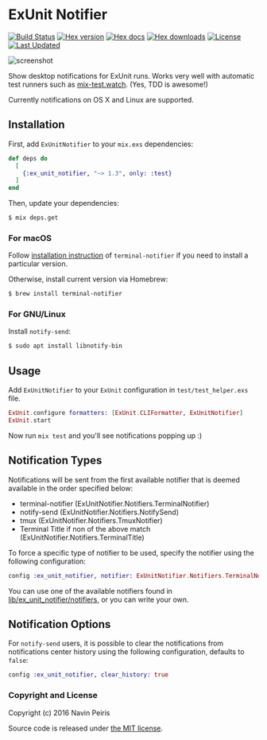 # ExUnit Notifier

[![Build Status](https://github.com/navinpeiris/ex_unit_notifier/workflows/CI/badge.svg)](https://github.com/navinpeiris/ex_unit_notifier/actions?query=workflow%3ACI)
[![Hex version](https://img.shields.io/hexpm/v/ex_unit_notifier.svg "Hex version")](https://hex.pm/packages/ex_unit_notifier)
[![Hex docs](https://img.shields.io/badge/hex-docs-lightgreen.svg)](https://hexdocs.pm/ex_unit_notifier/)
[![Hex downloads](https://img.shields.io/hexpm/dt/ex_unit_notifier.svg "Hex downloads")](https://hex.pm/packages/ex_unit_notifier)
[![License](http://img.shields.io/:license-mit-blue.svg)](http://doge.mit-license.org)
[![Last Updated](https://img.shields.io/github/last-commit/navinpeiris/ex_unit_notifier.svg)](https://github.com/navinpeiris/ex_unit_notifier/commits/master)

![screenshot](http://i.imgur.com/xywj5C1.png)

Show desktop notifications for ExUnit runs. Works very well with automatic test runners such as [mix-test.watch](https://github.com/lpil/mix-test.watch). (Yes, TDD is awesome!)

Currently notifications on OS X and Linux are supported.

## Installation

First, add `ExUnitNotifier` to your `mix.exs` dependencies:

```elixir
def deps do
  [
    {:ex_unit_notifier, "~> 1.3", only: :test}
  ]
end
```

Then, update your dependencies:

```bash
$ mix deps.get
```

### For macOS

Follow [installation instruction](https://github.com/julienXX/terminal-notifier) of `terminal-notifier` if you need to install a particular version.

Otherwise, install current version via Homebrew:

```bash
$ brew install terminal-notifier
```

### For GNU/Linux

Install `notify-send`:

```bash
$ sudo apt install libnotify-bin
```

## Usage

Add `ExUnitNotifier` to your `ExUnit` configuration in `test/test_helper.exs` file.

```elixir
ExUnit.configure formatters: [ExUnit.CLIFormatter, ExUnitNotifier]
ExUnit.start
```

Now run `mix test` and you'll see notifications popping up :)

## Notification Types

Notifications will be sent from the first available notifier that is deemed available in the order specified below:

- terminal-notifier (ExUnitNotifier.Notifiers.TerminalNotifier)
- notify-send (ExUnitNotifier.Notifiers.NotifySend)
- tmux (ExUnitNotifier.Notifiers.TmuxNotifier)
- Terminal Title if non of the above match (ExUnitNotifier.Notifiers.TerminalTitle)

To force a specific type of notifier to be used, specify the notifier using the following configuration:

```elixir
config :ex_unit_notifier, notifier: ExUnitNotifier.Notifiers.TerminalNotifier
```

You can use one of the available notifiers found in [lib/ex_unit_notifier/notifiers](lib/ex_unit_notifier/notifiers), or you can write your own.

## Notification Options

For `notify-send` users, it is possible to clear the notifications from notifications center history using the following configuration, defaults to `false`:

```elixir
config :ex_unit_notifier, clear_history: true
```

### Copyright and License

Copyright (c) 2016 Navin Peiris

Source code is released under [the MIT license](./LICENSE.md).
